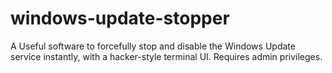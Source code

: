 # windows-update-stopper
A Useful software to forcefully stop and disable the Windows Update service instantly, with a hacker-style terminal UI. Requires admin privileges.
